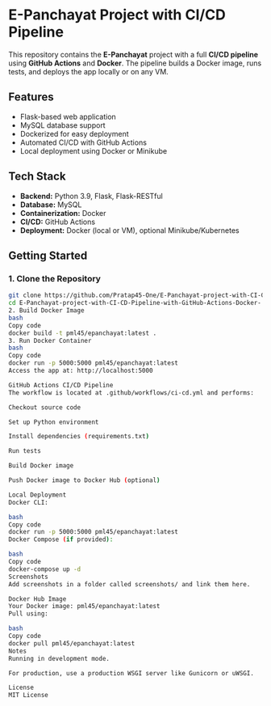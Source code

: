 # E-Panchayat Project with CI/CD Pipeline

This repository contains the **E-Panchayat** project with a full **CI/CD pipeline** using **GitHub Actions** and **Docker**. The pipeline builds a Docker image, runs tests, and deploys the app locally or on any VM.

## Features

- Flask-based web application  
- MySQL database support  
- Dockerized for easy deployment  
- Automated CI/CD with GitHub Actions  
- Local deployment using Docker or Minikube  

## Tech Stack

- **Backend:** Python 3.9, Flask, Flask-RESTful  
- **Database:** MySQL  
- **Containerization:** Docker  
- **CI/CD:** GitHub Actions  
- **Deployment:** Docker (local or VM), optional Minikube/Kubernetes  

## Getting Started

### 1. Clone the Repository
```bash
git clone https://github.com/Pratap45-One/E-Panchayat-project-with-CI-CD-Pipeline-with-GitHub-Actions-Docker-.git
cd E-Panchayat-project-with-CI-CD-Pipeline-with-GitHub-Actions-Docker-
2. Build Docker Image
bash
Copy code
docker build -t pml45/epanchayat:latest .
3. Run Docker Container
bash
Copy code
docker run -p 5000:5000 pml45/epanchayat:latest
Access the app at: http://localhost:5000

GitHub Actions CI/CD Pipeline
The workflow is located at .github/workflows/ci-cd.yml and performs:

Checkout source code

Set up Python environment

Install dependencies (requirements.txt)

Run tests

Build Docker image

Push Docker image to Docker Hub (optional)

Local Deployment
Docker CLI:

bash
Copy code
docker run -p 5000:5000 pml45/epanchayat:latest
Docker Compose (if provided):

bash
Copy code
docker-compose up -d
Screenshots
Add screenshots in a folder called screenshots/ and link them here.

Docker Hub Image
Your Docker image: pml45/epanchayat:latest
Pull using:

bash
Copy code
docker pull pml45/epanchayat:latest
Notes
Running in development mode.

For production, use a production WSGI server like Gunicorn or uWSGI.

License
MIT License
